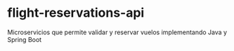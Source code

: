 # flight-reservations-api
Microservicios que permite validar y reservar vuelos implementando Java y Spring Boot
